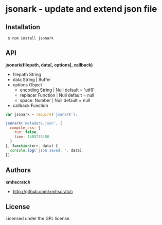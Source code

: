 # jsonark - update and extend json file

## Installation
` $ npm install jsonark`

## API
**jsonark(filepath, data[, options], callback)**
+ filepath String
+ data String | Buffer
+ options Object
  + encoding String | Null default = 'utf8'
  + replacer Function | Null default = null
  +	space: Number | Null default = null
+ callback Function
```js
var jsonark = require('jsonark');

jsonark('metadata.json', {
  compile_css: {
    run: false,
    time: 1405213450
  }
}, function(err, data) {
  console.log('json saved: ', data);
});
```

## Authors

**xmhscratch**

+ http://github.com/xmhscratch

## License
Licensed under the GPL license.
